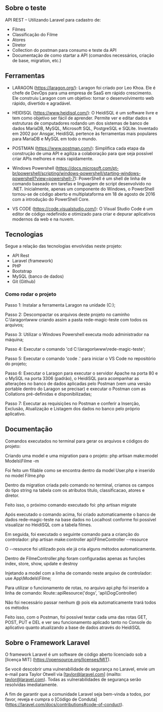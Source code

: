 ## Sobre o teste

API REST – Utilizando Laravel para cadastro de:

- Filmes
- Classificação do Filme
- Atores
- Diretor
- Collection do postman para consumo e teste da API
- Documentação de como startar a API (comandos necessários, criação de base, migration, etc.)

## Ferramentas

- LARAGON (https://laragon.org/): Laragon foi criado por Leo Khoa. Ele é chefe de DevOps para uma empresa de SaaS em rápido crescimento. Ele construiu Laragon com um objetivo: tornar o desenvolvimento web rápido, divertido e agradável.

- HEIDISQL (https://www.heidisql.com/): O HeidiSQL é um software livre e tem como objetivo ser fácil de aprender. Permite ver e editar dados e estruturas de computadores rodando um dos sistemas de banco de dados MariaDB, MySQL, Microsoft SQL, PostgreSQL e SQLite. Inventado em 2002 por Ansgar, HeidiSQL pertence às ferramentas mais populares para MariaDB e MySQL em todo o mundo.

- POSTMAN (https://www.postman.com/): Simplifica cada etapa da construção de uma API e agiliza a colaboração para que seja possível criar APIs melhores e mais rapidamente.

- Windows Powershell (https://docs.microsoft.com/pt-br/powershell/scripting/windows-powershell/starting-windows-powershell?view=powershell-7): PowerShell é um shell de linha de comando baseado em tarefas e linguagem de script desenvolvido no .NET. Inicialmente, apenas um componente do Windows, o PowerShell tornou-se de código aberto e multiplataforma em 18 de agosto de 2016 com a introdução do PowerShell Core.

- VS CODE (https://code.visualstudio.com/): O Visual Studio Code é um editor de código redefinido e otimizado para criar e depurar aplicativos modernos da web e na nuvem.

## Tecnologias

Segue a relação das tecnologias envolvidas neste projeto:
- API Rest
- Laravel (framework)
- PHP
- Bootstrap
- MySQL (banco de dados)
- Git (Github)

### Como rodar o projeto

Passo 1: Instalar a ferramenta Laragon na unidade (C:);

Passo 2: Descompactar os arquivos deste projeto no caminho C:\laragon\www criando assim a pasta rede-magic-teste com todos os arquivos;

Passo 3: Utilizar o Windows Powershell executa modo administrador na máquina;

Passo 4: Executar o comando 'cd C:\laragon\www\rede-magic-teste';

Passo 5: Executar o comando 'code .' para iniciar o VS Code no repositório do projeto;

Passo 6: Executar o Laragon para executar o servidor Apache na porta 80 e o MySQL na porta 3306 (padrão), o HeidiSQL para acompanhar as alterações no banco de dados aplicadas pelo Postman (vem uma versão portable dentro do Laragon se precisar) e executar o Postman com as Collations pré-definidas e disponibilizadas;

Passo 7: Executar as requisições no Postman e conferir a Inserção, Exclusão, Atualização e Listagem dos dados no banco pelo próprio aplicativo.

## Documentação

Comandos executados no terminal para gerar os arquivos e códigos do projeto:

Criando uma model e uma migration para o projeto: php artisan make:model Models\Filme -m

Foi feito um fillable como se encontra dentro da model User.php e inserido no model Filme.php

Dentro da migration criada pelo comando no terminal, criamos os campos do tipo string na tabela com os atributos titulo, classificacao, atores e diretor.

Feito isso, o próximo comando executado foi: php artisan migrate

Após executado o comando acima, foi criado automaticamente o banco de dados rede-magic-teste na base dados no Localhost conforme foi possível visualizar no HeidiSQL com a tabela filmes.

Em seguida, foi executado o seguinte comando para a crianção do controlador: php artisan make:controller api\FilmeController --resource

O --resource foi utilizado pois ele já cria alguns métodos automaticamente.

Dentro de FilmeController.php foram configuradas apenas as funções index, store, show, update e destroy

Injetando a model com a linha de comando neste arquivo de controlador: use App\Models\Filme;

Para utilizar o funcionamento de rotas, no arquivo api.php foi inserido a linha de comando: Route::apiResource('dogs', 'api\DogController)

Não foi necessário passar nenhum @ pois ela automaticamente trará todos os métodos

Feito isso, com o Postman, foi possível testar cada uma das rotas GET, POST, PUT e DEL e ver seu funcionamento aplicado tanto no Console do aplicativo quanto atualizando a base de dados através do HeidiSQL

## Sobre o Framework Laravel

O framework Laravel é um software de código aberto licenciado sob a [licença MIT] (https://opensource.org/licenses/MIT).

Se você descobrir uma vulnerabilidade de segurança no Laravel, envie um e-mail para Taylor Otwell via [taylor@laravel.com] (mailto: taylor@laravel.com). Todas as vulnerabilidades de segurança serão resolvidas imediatamente.

A fim de garantir que a comunidade Laravel seja bem-vinda a todos, por favor, reveja e cumpra o [Código de Conduta] (https://laravel.com/docs/contributions#code-of-conduct).
